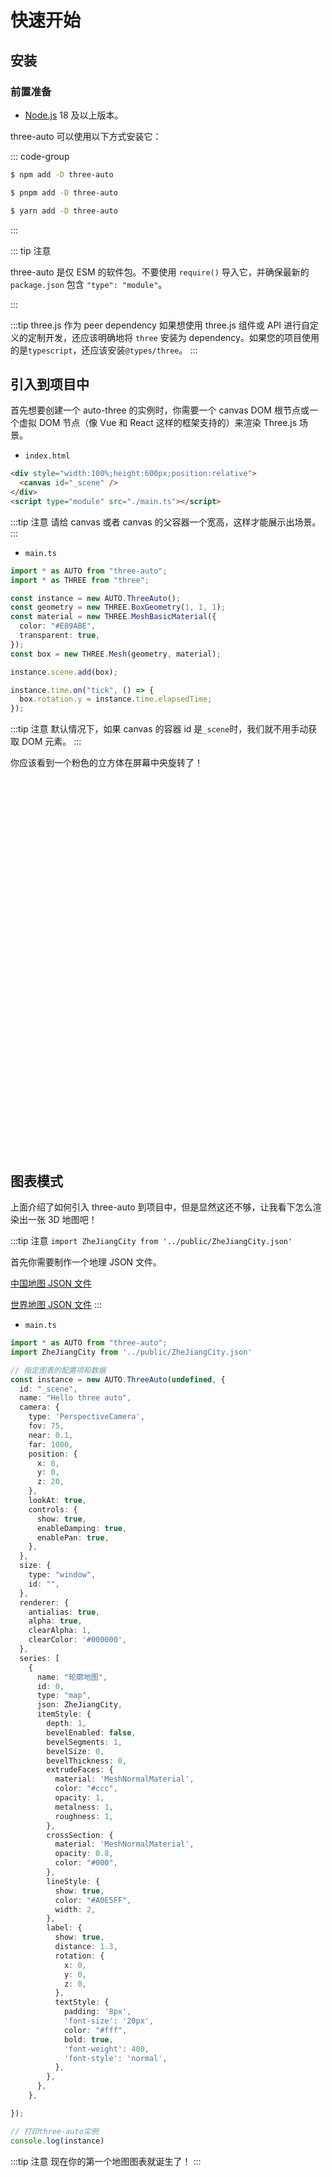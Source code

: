 # 快速开始

## 安装

### 前置准备

- [Node.js](https://nodejs.org/) 18 及以上版本。

three-auto 可以使用以下方式安装它：

::: code-group

```sh [npm]
$ npm add -D three-auto
```

```sh [pnpm]
$ pnpm add -D three-auto
```

```sh [yarn]
$ yarn add -D three-auto
```

:::

::: tip 注意

three-auto 是仅 ESM 的软件包。不要使用 `require()` 导入它，并确保最新的 `package.json` 包含 `"type": "module"`。

:::

:::tip three.js 作为 peer dependency
如果想使用 three.js 组件或 API 进行自定义的定制开发，还应该明确地将 `three` 安装为 dependency。如果您的项目使用的是`typescript`，还应该安装`@types/three`。
:::

## 引入到项目中

首先想要创建一个 auto-three 的实例时，你需要一个 canvas DOM 根节点或一个虚拟 DOM 节点（像 Vue 和 React 这样的框架支持的）来渲染 Three.js 场景。

- `index.html`

```html {10,12}
<div style="width:100%;height:600px;position:relative">
  <canvas id="_scene" />
</div>
<script type="module" src="./main.ts"></script>
```

:::tip 注意
请给 canvas 或者 canvas 的父容器一个宽高，这样才能展示出场景。
:::

- `main.ts`

```ts
import * as AUTO from "three-auto";
import * as THREE from "three";

const instance = new AUTO.ThreeAuto();
const geometry = new THREE.BoxGeometry(1, 1, 1);
const material = new THREE.MeshBasicMaterial({
  color: "#E89ABE",
  transparent: true,
});
const box = new THREE.Mesh(geometry, material);

instance.scene.add(box);

instance.time.on("tick", () => {
  box.rotation.y = instance.time.elapsedTime;
});
```

:::tip 注意
默认情况下，如果 canvas 的容器 id 是`_scene`时，我们就不用手动获取 DOM 元素。
:::

你应该看到一个粉色的立方体在屏幕中央旋转了！

<div style="width:100%;height:600px;position:relative">
    <canvas id="_scene" />
</div>


## 图表模式

上面介绍了如何引入 three-auto 到项目中，但是显然这还不够，让我看下怎么渲染出一张 3D 地图吧！

:::tip 注意
`import ZheJiangCity from '../public/ZheJiangCity.json'`

首先你需要制作一个地理 JSON 文件。

[中国地图 JSON 文件](https://datav.aliyun.com/portal/school/atlas/area_selector)

[世界地图 JSON 文件](https://geojson.io/#map=2/20/0)
:::

- `main.ts`

```ts
import * as AUTO from "three-auto";
import ZheJiangCity from '../public/ZheJiangCity.json'

// 指定图表的配置项和数据
const instance = new AUTO.ThreeAuto(undefined, {
  id: "_scene",
  name: "Hello three auto",
  camera: {
    type: 'PerspectiveCamera',
    fov: 75,
    near: 0.1,
    far: 1000,
    position: {
      x: 0,
      y: 0,
      z: 20,
    },
    lookAt: true,
    controls: {
      show: true,
      enableDamping: true,
      enablePan: true,
    },
  },
  size: {
    type: "window",
    id: "",
  },
  renderer: {
    antialias: true,
    alpha: true,
    clearAlpha: 1,
    clearColor: '#000000',
  },
  series: [
    {
      name: "轮廓地图",
      id: 0,
      type: "map",
      json: ZheJiangCity,
      itemStyle: {
        depth: 1,
        bevelEnabled: false,
        bevelSegments: 1,
        bevelSize: 0,
        bevelThickness: 0,
        extrudeFaces: {
          material: 'MeshNormalMaterial',
          color: "#ccc",
          opacity: 1,
          metalness: 1,
          roughness: 1,
        },
        crossSection: {
          material: 'MeshNormalMaterial',
          opacity: 0.8,
          color: "#000",
        },
        lineStyle: {
          show: true,
          color: "#A0E5FF",
          width: 2,
        },
        label: {
          show: true,
          distance: 1.3,
          rotation: {
            x: 0,
            y: 0,
            z: 0,
          },
          textStyle: {
            padding: '8px',
            'font-size': '20px',
            color: "#fff",
            bold: true,
            'font-weight': 400,
            'font-style': 'normal',
          },
        },
      },
    },

});

// 打印three-auto实例
console.log(instance)

```

:::tip 注意
现在你的第一个地图图表就诞生了！
:::

<div style="width:100%;height:600px;position:relative">
    <canvas id="_scene2" />
</div>

<script setup lang="ts">
import * as AUTO from "three-auto";
import * as THREE from "three";
import ZheJiangCity from '../../public/ZheJiangCity.json'

import {ref,onMounted} from 'vue'

onMounted(() => {
    /* box */ 
    const instance = new AUTO.ThreeAuto(undefined, {
      size: {
        type: 'parent'
      }
    });
    const geometry = new THREE.BoxGeometry(1, 1, 1);
    const material = new THREE.MeshBasicMaterial({
      color: "#E89ABE",
      transparent: true,
    });
    const box = new THREE.Mesh(geometry, material);

    instance.scene.add(box);

    instance.time.on("tick", () => {
      box.rotation.y = instance.time.elapsedTime;
    });

    /* map */
     const mapInstance = new AUTO.ThreeAuto(undefined, {
    id: "_scene2",
    name: "Hello three auto",
    shadow: {
            show: true,
            width: 100,
            height: 100,
            color: '#000',
            opacity: 0.1,
            // rotation: { x: -Math.PI / 2, y: 0, z: 0 },
    },
    camera: {
        type: 'PerspectiveCamera',
        fov: 75,
        near: 0.1,
        far: 1000,
        position: {
        x: 0,
        y: 0,
        z: 10,
        },
        lookAt: true,
        controls: {
        show: true,
        enableDamping: true,
        enablePan: true,
        },
    },
    light: [ {
        type: "directional",
        color: "#C8A2CB",
        intensity: 1,
        distance: 300,
        helper: false,
        helperSize: 5,
        lightName: "directional-light",
        castShadow: true,
        shadow: {
            mapSizeWidth: 1024,
            mapSizeHeight: 1024,
            cameraLeft: -10,
            cameraTop: 10,
            cameraBottom: -10,
            cameraRight: 10,
            cameraNear: 0.1,
            cameraFar: 100,
            radius: 100,
            bias: -0.004,
            normalBias: 0.027
        },
        position: {
            x: -20, y: 5, z: 20,
        }
        }],
    size: {
        type: "parent",
    },
    renderer: {
        antialias: true,
        alpha: true,
        clearAlpha: 1,
        clearColor: '#fff',
    },
    series: [
        {
        shadow: true,
        name: "轮廓地图",
        id: 0,
        type: "map",
        json: ZheJiangCity,
        animation: true,
        animationDuration: 350,
        animationEasing: 'power1.inOut',
        animationDelay: 0,
        selectedOffset: 1.5,
        eventName: 'click',
        data: [
        ],
        tooltip: {
            className: 'three-auto-tooltip',
            background: 'rgba(255,255,255,1)',
            show: true,
            borderWidth: 1,
            padding: '15px 20px',
            hideDelay: 100,
            textStyle: {
            'font-size': '18px',
            color: "#000000",
            'font-weight': 400,
            'font-style': 'normal',
            },
        },
        label: {
            type: 'css2',
            show: true,
            distance: 1.3,
            rotation: {
            x: 0,
            y: 0,
            z: 0,
            },
            textStyle: {
            padding: '8px',
            'font-size': '16px',
            color: "#000",
            bold: true,
            'font-weight': 400,
            'font-style': 'normal',
            },
        },
        itemStyle: {
            depth: 1,
            bevelEnabled: false,
            bevelSegments: 1,
            bevelSize: 0,
            bevelThickness: 0,
            extrudeFaces: {
            material: 'MeshNormalMaterial',
            color: "red",
            opacity: 1,
            metalness: 1,
            roughness: 1,
            },
            crossSection: {
            material: 'MeshNormalMaterial',
            opacity: 1,
            color: "red",
            },
            lineStyle: {
            show: true,
            color: "#A0E5FF",
            width: 2,
            },
        
        },
        },
    ],
    // postprocess: {
        // type: 'moebius',
    // }
    }); 
})
</script>
